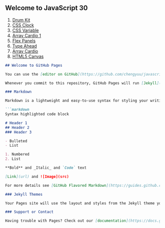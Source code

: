 ## Welcome to JavaScript 30

1. [Drum Kit](https://chengyuu.github.io/javascript30/javascript30-1/javascript30-1.html)
2. [CSS Clock](https://chengyuu.github.io/javascript30/javascript30-2/javascript30-2.html)
3. [CSS Variable](https://chengyuu.github.io/javascript30/javascript30-3/javascript30-3.html)
4. [Array Cardio 1](https://chengyuu.github.io/javascript30/javascript30-4/javascript30-4.html)
5. [Flex Panels](https://chengyuu.github.io/javascript30/javascript30-5/javascript30-5.html)
6. [Type Ahead](https://chengyuu.github.io/javascript30/javascript30-6/javascript30-6.html)
7. [Array Cardio](https://chengyuu.github.io/javascript30/javascript30-7/javascript30-7.html)
8. [HTML5 Canvas](https://chengyuu.github.io/javascript30/javascript30-8/javascript30-8.html)

```markdown
## Welcome to GitHub Pages

You can use the [editor on GitHub](https://github.com/chengyuu/javascript30/edit/main/README.md) to maintain and preview the content for your website in Markdown files.

Whenever you commit to this repository, GitHub Pages will run [Jekyll](https://jekyllrb.com/) to rebuild the pages in your site, from the content in your Markdown files.

### Markdown

Markdown is a lightweight and easy-to-use syntax for styling your writing. It includes conventions for

```markdown
Syntax highlighted code block

# Header 1
## Header 2
### Header 3

- Bulleted
- List

1. Numbered
2. List

**Bold** and _Italic_ and `Code` text

[Link](url) and ![Image](src)

For more details see [GitHub Flavored Markdown](https://guides.github.com/features/mastering-markdown/).

### Jekyll Themes

Your Pages site will use the layout and styles from the Jekyll theme you have selected in your [repository settings](https://github.com/chengyuu/javascript30/settings/pages). The name of this theme is saved in the Jekyll `_config.yml` configuration file.

### Support or Contact

Having trouble with Pages? Check out our [documentation](https://docs.github.com/categories/github-pages-basics/) or [contact support](https://support.github.com/contact) and we’ll help you sort it out.

```
